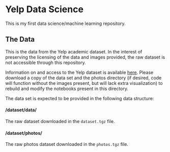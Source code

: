 # Yelp Data Science
This is my first data science/machine learning repository.


## The Data
This is the data from the Yelp academic dataset. In the interest of preserving the licensing of 
the data and images provided, the raw dataset is not accessible through this repository.

Information on and access to the Yelp dataset is available [here](https://www.yelp.com/dataset). 
Please  download a copy of the data set and the photos directory (if desired, code will function 
without the images present, but will lack extra visualization) to rebuild and modify the notebooks
present in this directory.

The data set is expected to be provided in the following data structure:

#### /dataset/data/
The raw dataset downloaded in the `dataset.tgz` file.

#### /dataset/photos/
The raw photos dataset downloaded in the `photos.tgz` file.
